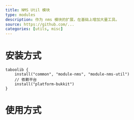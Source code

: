 ```yaml
---
title: NMS Util 模块
type: modules
description: 作为 nms 模块的扩展，在基础上增加大量工具。
source: https://github.com/...
categories: [utils, misc]
---
```


# 安装方式

```
taboolib {
    install("common", "module-nms", "module-nms-util")
    // 依赖平台
    install("platform-bukkit")
}
```

# 使用方式
